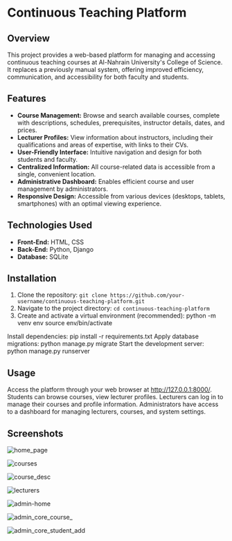 # Continuous Teaching Platform

## Overview

This project provides a web-based platform for managing and accessing continuous teaching courses at Al-Nahrain University's College of Science. It replaces a previously manual system, offering improved efficiency, communication, and accessibility for both faculty and students.


## Features

- **Course Management:** Browse and search available courses, complete with descriptions, schedules, prerequisites, instructor details, dates, and prices.
- **Lecturer Profiles:** View information about instructors, including their qualifications and areas of expertise, with links to their CVs.
- **User-Friendly Interface:**  Intuitive navigation and design for both students and faculty.
- **Centralized Information:** All course-related data is accessible from a single, convenient location.
- **Administrative Dashboard:** Enables efficient course and user management by administrators.
- **Responsive Design:**  Accessible from various devices (desktops, tablets, smartphones) with an optimal viewing experience.

## Technologies Used

- **Front-End:** HTML, CSS 
- **Back-End:** Python, Django
- **Database:** SQLite

## Installation

1. Clone the repository: `git clone https://github.com/your-username/continuous-teaching-platform.git`
2. Navigate to the project directory: `cd continuous-teaching-platform`
3. Create and activate a virtual environment (recommended):
   python -m venv env
   source env/bin/activate

Install dependencies: pip install -r requirements.txt
Apply database migrations: python manage.py migrate
Start the development server: python manage.py runserver

## Usage
Access the platform through your web browser at http://127.0.0.1:8000/.
Students can browse courses, view lecturer profiles.
Lecturers can log in to manage their courses and profile information.
Administrators have access to a dashboard for managing lecturers, courses, and system settings.


## Screenshots


![home_page](https://github.com/Ahmad-Git-Hub/django-course-management-web-app/assets/138325384/deddc72c-65ec-4415-96de-1f6e794dc237)


![courses](https://github.com/Ahmad-Git-Hub/django-course-management-web-app/assets/138325384/9ff85202-7763-4937-8bcf-35fa79aef6db)

![course_desc](https://github.com/Ahmad-Git-Hub/django-course-management-web-app/assets/138325384/dd83cb54-0283-4bf3-8a58-c6ec8cf74608)

![lecturers](https://github.com/Ahmad-Git-Hub/django-course-management-web-app/assets/138325384/bdc679ff-8e1a-443b-b591-15b0bf782764)

![admin-home](https://github.com/Ahmad-Git-Hub/django-course-management-web-app/assets/138325384/e599959f-cb98-4798-9f9e-92275da29cde)

![admin_core_course_](https://github.com/Ahmad-Git-Hub/django-course-management-web-app/assets/138325384/b98cc7d2-c161-46c4-9197-6ebd4dea2fb8)

![admin_core_student_add](https://github.com/Ahmad-Git-Hub/django-course-management-web-app/assets/138325384/6a14d5c5-0d70-4bda-b1ea-4984ea770c40)

